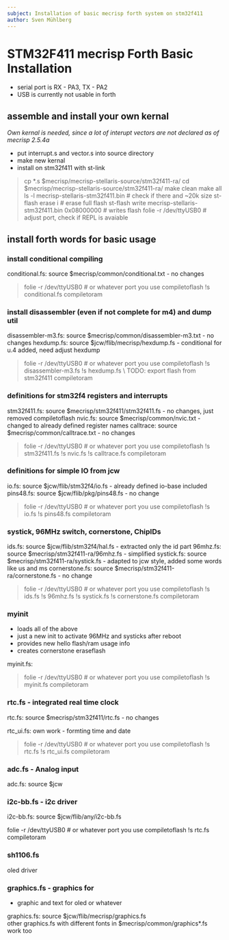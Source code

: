 ```yaml
---
subject: Installation of basic mecrisp forth system on stm32f411
author: Sven Mühlberg
---
```


# STM32F411 mecrisp Forth Basic Installation

* serial port is RX - PA3, TX - PA2
* USB is currently not usable in forth

## assemble and install your own kernal

*Own kernal is needed, since a lot of interupt vectors are not declared as of mecrisp 2.5.4a*

* put interrupt.s and vector.s into source directory
* make new kernal
* install on stm32f411 with st-link 

> cp *.s $mecrisp/mecrisp-stellaris-source/stm32f411-ra/
> cd $mecrisp/mecrisp-stellaris-source/stm32f411-ra/
> make clean
> make all
> ls -l mecrisp-stellaris-stm32f411.bin # check if there and ~20k size
> st-flash erase i                      # erase full flash 
> st-flash write mecrisp-stellaris-stm32f411.bin 0x08000000 # writes flash
> folie -r /dev/ttyUSB0 # adjust port, check if REPL is avaiable


## install forth words for basic usage

### install conditional compiling

conditional.fs: source $mecrisp/common/conditional.txt - no changes

> folie -r /dev/ttyUSB0 # or whatever port you use
> compiletoflash
> !s conditional.fs
> compiletoram

### install disassembler (even if not complete for m4) and dump util

disassembler-m3.fs: source $mecrisp/common/disassembler-m3.txt - no changes
hexdump.fs: source $jcw/flib/mecrisp/hexdump.fs - conditional for u.4 added, need adjust hexdump

> folie -r /dev/ttyUSB0 # or whatever port you use
> compiletoflash
> !s disassembler-m3.fs
> !s hexdump.fs  \ TODO: export flash from stm32f411
> compiletoram


### definitions for stm32f4 registers and interrupts

stm32f411.fs: source $mecrisp/stm32f411/stm32f411.fs - no changes, just removed compiletoflash
nvic.fs: source $mecrisp/common/nvic.txt - changed to already defined register names
calltrace: source $mecrisp/common/calltrace.txt - no changes

> folie -r /dev/ttyUSB0 # or whatever port you use
> compiletoflash
> !s stm32f411.fs
> !s nvic.fs
> !s calltrace.fs
> compiletoram

### definitions for simple IO from jcw

io.fs: source $jcw/flib/stm32f4/io.fs - already defined io-base included
pins48.fs: source $jcw/flib/pkg/pins48.fs - no change

> folie -r /dev/ttyUSB0 # or whatever port you use
> compiletoflash
> !s io.fs
> !s pins48.fs
> compiletoram

### systick, 96MHz switch, cornerstone, ChipIDs

ids.fs: source $jcw/flib/stm32f4/hal.fs - extracted only the id part
96mhz.fs: source $mecrisp/stm32f411-ra/96mhz.fs - simplified
systick.fs: source $mecrisp/stm32f411-ra/systick.fs - adapted to jcw style, added some words like us and ms
cornerstone.fs: source $mecrisp/stm32f411-ra/cornerstone.fs - no change

> folie -r /dev/ttyUSB0 # or whatever port you use
> compiletoflash
> !s ids.fs
> !s 96mhz.fs
> !s systick.fs
> !s cornerstone.fs
> compiletoram

### myinit

* loads all of the above
* just a new init to activate 96MHz and systicks after reboot
* provides new hello flash/ram usage info
* creates cornerstone eraseflash

myinit.fs: 

> folie -r /dev/ttyUSB0 # or whatever port you use
> compiletoflash
> !s myinit.fs
> compiletoram

### rtc.fs - integrated real time clock

rtc.fs: source $mecrisp/stm32f411/rtc.fs - no changes

rtc_ui.fs: own work - formting time and date

> folie -r /dev/ttyUSB0 # or whatever port you use
> compiletoflash
> !s rtc.fs
> !s rtc_ui.fs
> compiletoram

### adc.fs - Analog input

adc.fs: source $jcw

### i2c-bb.fs - i2c driver

i2c-bb.fs: source $jcw/flib/any/i2c-bb.fs

folie -r /dev/ttyUSB0 # or whatever port you use
compiletoflash
!s rtc.fs
compiletoram

### sh1106.fs

oled driver

### graphics.fs - graphics for

* graphic and text for oled or whatever 

graphics.fs: source $jcw/flib/mecrisp/graphics.fs  
other graphics.fs with different fonts in $mecrisp/common/graphics*.fs work too
